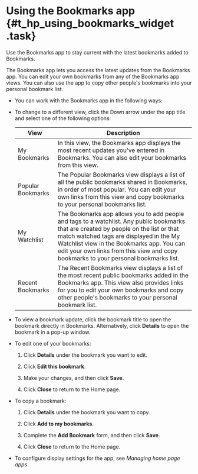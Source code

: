 # Using the Bookmarks app {#t_hp_using_bookmarks_widget .task}

Use the Bookmarks app to stay current with the latest bookmarks added to Bookmarks.

The Bookmarks app lets you access the latest updates from the Bookmarks app. You can edit your own bookmarks from any of the Bookmarks app views. You can also use the app to copy other people's bookmarks into your personal bookmark list.

-   You can work with the Bookmarks app in the following ways:
-   To change to a different view, click the Down arrow under the app title and select one of the following options:

    |View|Description|
    |----|-----------|
    |My Bookmarks|In this view, the Bookmarks app displays the most recent updates you've entered in Bookmarks. You can also edit your bookmarks from this view.|
    |Popular Bookmarks|The Popular Bookmarks view displays a list of all the public bookmarks shared in Bookmarks, in order of most popular. You can edit your own links from this view and copy bookmarks to your personal bookmarks list.|
    |My Watchlist|The Bookmarks app allows you to add people and tags to a watchlist. Any public bookmarks that are created by people on the list or that match watched tags are displayed in the My Watchlist view in the Bookmarks app. You can edit your own links from this view and copy bookmarks to your personal bookmarks list.|
    |Recent Bookmarks|The Recent Bookmarks view displays a list of the most recent public bookmarks added in the Bookmarks app. This view also provides links for you to edit your own bookmarks and copy other people's bookmarks to your personal bookmark list.|

-   To view a bookmark update, click the bookmark title to open the bookmark directly in Bookmarks. Alternatively, click **Details** to open the bookmark in a pop-up window.

-   To edit one of your bookmarks:

    1.  Click **Details** under the bookmark you want to edit.

    2.  Click **Edit this bookmark**.

    3.  Make your changes, and then click **Save**.

    4.  Click **Close** to return to the Home page.

-   To copy a bookmark:

    1.  Click **Details** under the bookmark you want to copy.

    2.  Click **Add to my bookmarks**.

    3.  Complete the **Add Bookmark** form, and then click **Save**.

    4.  Click **Close** to return to the Home page.

-   To configure display settings for the app, see *Managing home page apps*.


